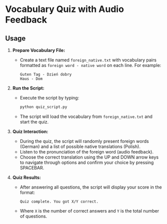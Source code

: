 # Vocabulary Quiz with Audio Feedback

## Usage

1. **Prepare Vocabulary File:**
   - Create a text file named `foreign_native.txt` with vocabulary pairs formatted as `foreign word - native word` on each line. For example:
     ```
     Guten Tag - Dzień dobry
     Haus - Dom
     ```

2. **Run the Script:**
   - Execute the script by typing:
     ```bash
     python quiz_script.py
     ```
   - The script will load the vocabulary from `foreign_native.txt` and start the quiz.

3. **Quiz Interaction:**
   - During the quiz, the script will randomly present foreign words (German) and a list of possible native translations (Polish).
   - Listen to the pronunciation of the foreign word (audio feedback).
   - Choose the correct translation using the UP and DOWN arrow keys to navigate through options and confirm your choice by pressing SPACEBAR.

4. **Quiz Results:**
   - After answering all questions, the script will display your score in the format:
     ```
     Quiz complete. You got X/Y correct.
     ```
   - Where `X` is the number of correct answers and `Y` is the total number of questions.
